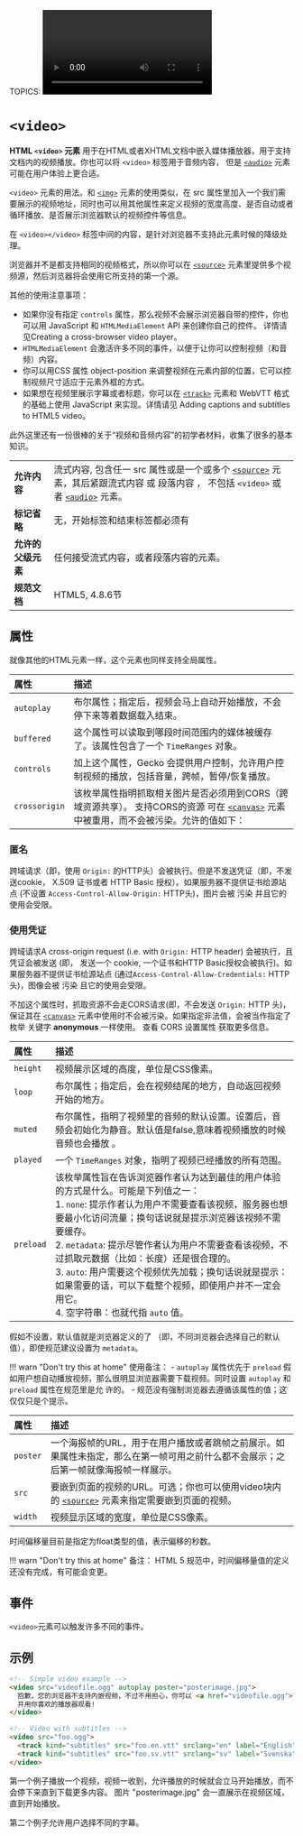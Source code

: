 TOPICS: <video>
AUTHORS: Zion Dotson; Blackman99@github.com; github:Blackman99
         S; soyaine@github.com; github:soyaine
         紫云飞; ziyunfei@mozilla.net; mdn:ziyunfei

# `<video>`

**HTML `<video>` 元素** 用于在HTML或者XHTML文档中嵌入媒体播放器，用于支持文档内的视频播放。你也可以将 `<video>`  标签用于音频内容，
但是 [`<audio>`](/zh-hans/webfrontend/<audio>) 元素可能在用户体验上更合适。

`<video>` 元素的用法。和 [`<img>`](/zh-hans/webfrontend/<img>) 元素的使用类似，在 src 属性里加入一个我们需要展示的视频地址，同时也可以用其他属性来定义视频的宽度高度、是否自动或者循环播放、是否展示浏览器默认的视频控件等信息。

在 `<video></video>` 标签中间的内容，是针对浏览器不支持此元素时候的降级处理。

浏览器并不是都支持相同的视频格式，所以你可以在 [`<source>`](/zh-hans/webfrontend/<source>) 元素里提供多个视频源，然后浏览器将会使用它所支持的第一个源。

其他的使用注意事项：

- 如果你没有指定 `controls` 属性，那么视频不会展示浏览器自带的控件，你也可以用 JavaScript 和 `HTMLMediaElement` API 来创建你自己的控件。
详情请见Creating a cross-browser video player。
- `HTMLMediaElement` 会激活许多不同的事件，以便于让你可以控制视频（和音频）内容。
- 你可以用CSS 属性 object-position 来调整视频在元素内部的位置，它可以控制视频尺寸适应于元素外框的方式。
- 如果想在视频里展示字幕或者标题，你可以在 [`<track>`](/zh-hans/webfrontend/<track>) 元素和 WebVTT 格式的基础上使用 JavaScript 来实现。详情请见
Adding captions and subtitles to HTML5 video。

此外这里还有一份很棒的关于“视频和音频内容”的初学者材料，收集了很多的基本知识。

|  |  |
| :-- | :-- |
| **允许内容** | 流式内容, 包含任一 src 属性或是一个或多个 [`<source>`](/zh-hans/webfrontend/<source>) 元素，其后紧跟流式内容 或 段落内容 ， 不包括 `<video>` 或者 [`<audio>`](/zh-hans/webfrontend/<audio>) 元素。|
| **标记省略** | 无，开始标签和结束标签都必须有 |
| **允许的父级元素** | 任何接受流式内容，或者段落内容的元素。|
| **规范文档** | HTML5, 4.8.6节 |

## 属性

就像其他的HTML元素一样，这个元素也同样支持全局属性。

| 属性 | 描述 |
| :-- | :-- |
| `autoplay` | 布尔属性；指定后，视频会马上自动开始播放，不会停下来等着数据载入结束。 |
| `buffered` | 这个属性可以读取到哪段时间范围内的媒体被缓存了。该属性包含了一个 `TimeRanges` 对象。 |
| `controls` | 加上这个属性，Gecko 会提供用户控制，允许用户控制视频的播放，包括音量，跨帧，暂停/恢复播放。 |
| `crossorigin` | 该枚举属性指明抓取相关图片是否必须用到CORS（跨域资源共享）。 支持CORS的资源 可在 [`<canvas>`](/zh-hans/webfrontend/<canvas>) 元素中被重用，而不会被污染。允许的值如下： |

### 匿名

跨域请求（即，使用 `Origin:` 的HTTP头）会被执行。但是不发送凭证（即，不发送cookie， X.509 证书或者 HTTP Basic 授权）。如果服务器不提供证书给源站点
(不设置 `Access-Control-Allow-Origin:` HTTP头)，图片会被 污染 并且它的使用会受限。

### 使用凭证

跨域请求A cross-origin request (i.e. with `Origin:` HTTP header) 会被执行，且凭证会被发送 (即， 发送一个 cookie,
一个证书和HTTP Basic授权会被执行)。如果服务器不提供证书给源站点 (通过`Access-Control-Allow-Credentials:` HTTP 头)，图像会被 污染 且它的使用会受限。

不加这个属性时，抓取资源不会走CORS请求(即，不会发送 `Origin:` HTTP 头)，保证其在 [`<canvas>`](/zh-hans/webfrontend/<canvas>) 元素中使用时不会被污染。如果指定非法值，会被当作指定了枚举
关键字 **anonymous** 一样使用。 查看 CORS 设置属性 获取更多信息。

| 属性 | 描述 |
| :-- | :-- |
| `height` | 视频展示区域的高度，单位是CSS像素。
| `loop` | 布尔属性；指定后，会在视频结尾的地方，自动返回视频开始的地方。
| `muted` | 布尔属性，指明了视频里的音频的默认设置。设置后，音频会初始化为静音。默认值是false,意味着视频播放的时候音频也会播放 。
| `played` | 一个 `TimeRanges` 对象，指明了视频已经播放的所有范围。
| `preload` | 该枚举属性旨在告诉浏览器作者认为达到最佳的用户体验的方式是什么。可能是下列值之一：<br>1. `none`: 提示作者认为用户不需要查看该视频，服务器也想要最小化访问流量；换句话说就是提示浏览器该视频不需要缓存。<br>2. `metadata`: 提示尽管作者认为用户不需要查看该视频，不过抓取元数据（比如：长度）还是很合理的。<br>3. `auto`: 用户需要这个视频优先加载；换句话说就是提示：如果需要的话，可以下载整个视频，即使用户并不一定会用它。<br>4. 空字符串：也就代指 `auto` 值。

假如不设置，默认值就是浏览器定义的了 （即，不同浏览器会选择自己的默认值），即使规范建议设置为 `metadata`。

!!! warn "Don't try this at home"
    使用备注：
    - `autoplay` 属性优先于 `preload` 假如用户想自动播放视频，那么很明显浏览器需要下载视频。同时设置 `autoplay` 和 `preload` 属性在规范里是允    许的。
    - 规范没有强制浏览器去遵循该属性的值；这仅仅只是个提示。

| 属性 | 描述 |
| :-- | :-- |
| `poster` | 一个海报帧的URL，用于在用户播放或者跳帧之前展示。如果属性未指定，那么在第一帧可用之前什么都不会展示；之后第一帧就像海报帧一样展示。
| `src` | 要嵌到页面的视频的URL。可选；你也可以使用video块内的 [`<source>`](/zh-hans/webfrontend/<source>) 元素来指定需要嵌到页面的视频。
| `width` | 视频显示区域的宽度，单位是CSS像素。

时间偏移量目前是指定为float类型的值，表示偏移的秒数。

!!! warn "Don't try this at home"
    备注： HTML 5 规范中，时间偏移量值的定义还没有完成，有可能会变更。

## 事件

`<video>`元素可以触发许多不同的事件。

## 示例

```html
<!-- Simple video example -->
<video src="videofile.ogg" autoplay poster="posterimage.jpg">
  抱歉，您的浏览器不支持内嵌视频，不过不用担心，你可以 <a href="videofile.ogg">下载</a>
  并用你喜欢的播放器观看!
</video>

<!-- Video with subtitles -->
<video src="foo.ogg">
  <track kind="subtitles" src="foo.en.vtt" srclang="en" label="English">
  <track kind="subtitles" src="foo.sv.vtt" srclang="sv" label="Svenska">
</video>
```

第一个例子播放一个视频，视频一收到，允许播放的时候就会立马开始播放，而不会停下来直到下载更多内容。 图片 "posterimage.jpg" 会一直展示在视频区域，直到开始播放。

第二个例子允许用户选择不同的字幕。
